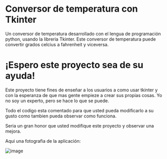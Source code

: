 
# Conversor de temperatura con Tkinter
Un conversor de temperatura desarrollado con el lengua de programación python, usando la libreria Tkinter. Este conversor de temperatura puede convertir grados celcius a fahrenheit y viceversa.

# ¡Espero este proyecto sea de su ayuda!
Este proyecto tiene fines de enseñar a los usuarios a como usar tkinter y con la esperanza de que mas gente empieze a crear sus propias cosas.
Yo no soy un experto, pero se hace lo que se puede.

Todo el codigo esta comentado para que usted pueda modificarlo a su gusto como tambien pueda observar como funciona.

Seria un gran honor que usted modifique este proyecto y observar una mejora.

Aqui una fotografia de la aplicación:

![image](https://user-images.githubusercontent.com/89490382/190721330-62e24329-3e32-469c-af10-f1bc28f2cb79.png)
